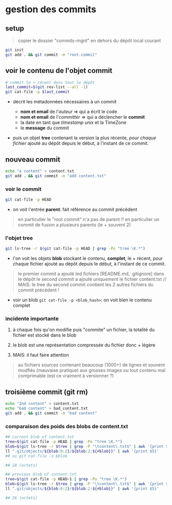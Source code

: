 # gestion des commits

## setup

> copier le dossier "commits-mgnt" en dehors du dépôt local courant

```bash
git init
git add . && git commit -m "root-commit"

```

## voir le contenu de l'objet commit

```bash
# commit le + récent dans tout le dépôt
last_commit=$(git rev-list --all -1)
git cat-file -p $last_commit

```

* décrit les métadonnées nécessaires à un commit
  + **nom et email** de l'*auteur* => qui a écrit le code
  + **nom et email** de l'*committer* => qui a déclencher le **commit**
  + la date en tant que *timestamp unix* et la TimeZone
  + le **message** du commit

* puis un objet **tree** contenant la version la plus récente, *pour chaque fichier* ajouté au dépôt depuis le début, à l'instant de ce commit.

## nouveau commit

```bash
echo "a content" > content.txt
git add . && git commit -m "add content.txt"

```

### voir le commit

```bash
git cat-file -p HEAD
```

* on voit l'entrée **parent**: fait référence au commit précédent
> en particulier le "root commit" n'a pas de parent !!
> en particulier un commit de fusion a plusieurs parents (le + souvent 2)

### l'objet tree

```bash
git ls-tree -r $(git cat-file -p HEAD | grep -Po "tree \K.*")
```

* l'on voit les objets **blob** stockant le contenu, **complet**, le + récent, pour chaque fichier ajouté au dépôt depuis le début, à l'instant de ce commit.
  
> le premier commit a ajouté led fichiers [README.md, .gitignore] dans le dépôt
> le second commit a ajouté *uniquement* le fichier content.txt //
> MAIS: le tree du second commit contient les 2 autres fichiers du commit précédent !

* voir un blob `git cat-file -p <blob_hash>`: on voit bien le contenu complet

### incidente importante 

1. à chaque fois qu'on modifie puis "commite" un fichier, la totalité du fichier est stocké dans le blob

2. le blob est une représentation compressée du fichier donc + légère

3. MAIS: il faut faire attention 

> au fichiers sources contenant beaucoup (1000+) de lignes et souvent modfiés (mauvaise pratique)
>  aux grosses images ou tout contenu mal comprimable (est ce vraiment à versionner ?)

## troisième commit (git rm)

```bash
echo "2nd content" > content.txt
echo "bad content" > bad_content.txt
git add . && git commit -m "bad content"

```

### comparaison des poids des blobs de content.txt

```bash
## current blob of content.txt
tree=$(git cat-file -p HEAD | grep -Po "tree \K.*")
blob=$(git ls-tree -r $tree | grep -P "\tcontent\.txt$" | awk '{print $3}')
ll ".git/objects/${blob:0:2}/${blob:2:${#blob}}" | awk '{print $5}'
## ou git cat-file -s $blob

## 28 (octets)

## previous blob of content.txt
tree=$(git cat-file -p HEAD~1 | grep -Po "tree \K.*")
blob=$(git ls-tree -r $tree | grep -P "\tcontent\.txt$" | awk '{print $3}')
ll ".git/objects/${blob:0:2}/${blob:2:${#blob}}" | awk '{print $5}'

## 26 (octets)
```
